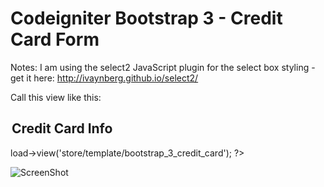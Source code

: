 Codeigniter Bootstrap 3 - Credit Card Form
======================

Notes: I am using the select2 JavaScript plugin for the select box styling - get it here: http://ivaynberg.github.io/select2/

Call this view like this:

<legend><h2>Credit Card Info</h2></legend>
<?= $this->load->view('store/template/bootstrap_3_credit_card'); ?>

![ScreenShot](https://raw.github.com/wallter/codeigniter_bootstrap_form_builder/master/examples/credit_card_form/bootstrap_3_credit_card_form.png)
